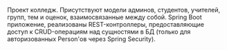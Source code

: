Проект колледж. Присутствуют модели админов, студентов, учителей, групп, тем и оценок, взаимосвязанные между собой.
Spring Boot приложение, реализованы REST-контроллеры, предоставляющие доступ к CRUD-операциям над сущностями в БД (только для авторизованных Person'ов через Spring Security).
